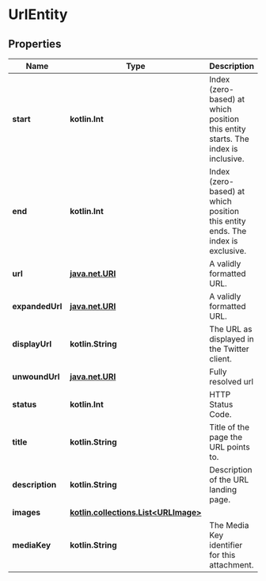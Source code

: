 
# UrlEntity

## Properties
Name | Type | Description | Notes
------------ | ------------- | ------------- | -------------
**start** | **kotlin.Int** | Index (zero-based) at which position this entity starts.  The index is inclusive. | 
**end** | **kotlin.Int** | Index (zero-based) at which position this entity ends.  The index is exclusive. | 
**url** | [**java.net.URI**](java.net.URI.md) | A validly formatted URL. | 
**expandedUrl** | [**java.net.URI**](java.net.URI.md) | A validly formatted URL. |  [optional]
**displayUrl** | **kotlin.String** | The URL as displayed in the Twitter client. |  [optional]
**unwoundUrl** | [**java.net.URI**](java.net.URI.md) | Fully resolved url |  [optional]
**status** | **kotlin.Int** | HTTP Status Code. |  [optional]
**title** | **kotlin.String** | Title of the page the URL points to. |  [optional]
**description** | **kotlin.String** | Description of the URL landing page. |  [optional]
**images** | [**kotlin.collections.List&lt;URLImage&gt;**](URLImage.md) |  |  [optional]
**mediaKey** | **kotlin.String** | The Media Key identifier for this attachment. |  [optional]



